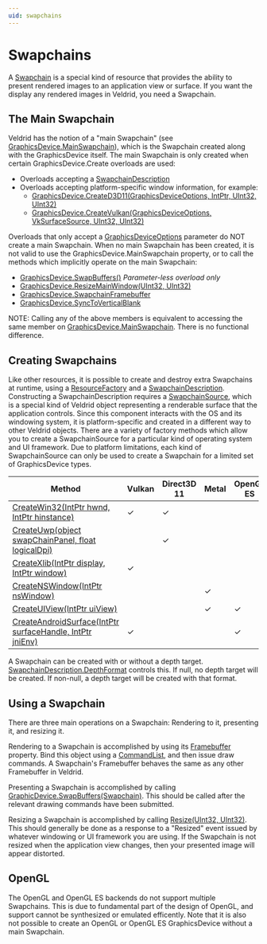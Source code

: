 ```yaml
---
uid: swapchains
---
```


# Swapchains

A [Swapchain](xref:Veldrid.Swapchain) is a special kind of resource that provides the ability to present rendered images to an application view or surface. If you want the display any rendered images in Veldrid, you need a Swapchain.

## The Main Swapchain

Veldrid has the notion of a "main Swapchain" (see [GraphicsDevice.MainSwapchain](xref:Veldrid.GraphicsDevice#Veldrid_GraphicsDevice_MainSwapchain)), which is the Swapchain created along with the GraphicsDevice itself. The main Swapchain is only created when certain GraphicsDevice.Create overloads are used:

* Overloads accepting a [SwapchainDescription](xref:Veldrid.SwapchainDescription)
* Overloads accepting platform-specific window information, for example:
  * [GraphicsDevice.CreateD3D11(GraphicsDeviceOptions, IntPtr, UInt32, UInt32)](xref:Veldrid.GraphicsDevice#Veldrid_GraphicsDevice_CreateD3D11_Veldrid_GraphicsDeviceOptions_IntPtr_System_UInt32_System_UInt32_)
  * [GraphicsDevice.CreateVulkan(GraphicsDeviceOptions, VkSurfaceSource, UInt32, UInt32)](xref:Veldrid.GraphicsDevice#Veldrid_GraphicsDevice_CreateVulkan_Veldrid_GraphicsDeviceOptions_Veldrid_Vk_VkSurfaceSource_System_UInt32_System_UInt32_)

Overloads that only accept a [GraphicsDeviceOptions](xref:Veldrid.GraphicsDeviceOptions) parameter do NOT create a main Swapchain. When no main Swapchain has been created, it is not valid to use the GraphicsDevice.MainSwapchain property, or to call the methods which implicitly operate on the main Swapchain:

* [GraphicsDevice.SwapBuffers()](xref:Veldrid.GraphicsDevice#Veldrid_GraphicsDevice_SwapBuffers) _Parameter-less overload only_
* [GraphicsDevice.ResizeMainWindow(UInt32, UInt32)](xref:Veldrid.GraphicsDevice#Veldrid_GraphicsDevice_ResizeMainWindow_System_UInt32_System_UInt32_)
* [GraphicsDevice.SwapchainFramebuffer](xref:Veldrid.GraphicsDevice#Veldrid_GraphicsDevice_SwapchainFramebuffer)
* [GraphicsDevice.SyncToVerticalBlank](xref:Veldrid.GraphicsDevice#Veldrid_GraphicsDevice_SyncToVerticalBlank)

NOTE: Calling any of the above members is equivalent to accessing the same member on [GraphicsDevice.MainSwapchain](xref:Veldrid.GraphicsDevice#Veldrid_GraphicsDevice_MainSwapchain). There is no functional difference.

## Creating Swapchains

Like other resources, it is possible to create and destroy extra Swapchains at runtime, using a [ResourceFactory](xref:Veldrid.ResourceFactory) and a [SwapchainDescription](xref:Veldrid.SwapchainDescription). Constructing a SwapchainDescription requires a [SwapchainSource](xref:Veldrid.SwapchainSource), which is a special kind of Veldrid object representing a renderable surface that the application controls. Since this component interacts with the OS and its windowing system, it is platform-specific and created in a different way to other Veldrid objects. There are a variety of factory methods which allow you to create a SwapchainSource for a particular kind of operating system and UI framework. Due to platform limitations, each kind of SwapchainSource can only be used to create a Swapchain for a limited set of GraphicsDevice types.

| Method | Vulkan | Direct3D 11 | Metal | OpenGL ES |
| ------ | ------ | ----------- | ----- | --------- |
| [CreateWin32(IntPtr hwnd, IntPtr hinstance)](xref:Veldrid.SwapchainSource#Veldrid_SwapchainSource_CreateWin32_IntPtr_IntPtr_) | ✓ | ✓ | | |
| [CreateUwp(object swapChainPanel, float logicalDpi)](xref:Veldrid.SwapchainSource#Veldrid_SwapchainSource_CreateUwp_System_Object_System_Single_) | | ✓ | | |
| [CreateXlib(IntPtr display, IntPtr window)](xref:Veldrid.SwapchainSource#Veldrid_SwapchainSource_CreateXlib_IntPtr_IntPtr_) | ✓ | | | |
| [CreateNSWindow(IntPtr nsWindow)](xref:Veldrid.SwapchainSource#Veldrid_SwapchainSource_CreateNSWindow_IntPtr_) | | | ✓ | |
| [CreateUIView(IntPtr uiView)](xref:Veldrid.SwapchainSource#Veldrid_SwapchainSource_CreateUIView_IntPtr_) | | | ✓ | ✓ |
| [CreateAndroidSurface(IntPtr surfaceHandle, IntPtr jniEnv)](xref:Veldrid.SwapchainSource#Veldrid_SwapchainSource_CreateAndroidSurface_IntPtr_IntPtr_) | ✓ | | | ✓ |

A Swapchain can be created with or without a depth target. [SwapchainDescription.DepthFormat](xref:Veldrid.SwapchainDescription.html#Veldrid_SwapchainDescription_DepthFormat) controls this. If null, no depth target will be created. If non-null, a depth target will be created with that format.

## Using a Swapchain

There are three main operations on a Swapchain: Rendering to it, presenting it, and resizing it.

Rendering to a Swapchain is accomplished by using its [Framebuffer](xref:Veldrid.Swapchain#Veldrid_Swapchain_Framebuffer) property. Bind this object using a [CommandList](xref:Veldrid.CommandList), and then issue draw commands. A Swapchain's Framebuffer behaves the same as any other Framebuffer in Veldrid.

Presenting a Swapchain is accomplished by calling [GraphicDevice.SwapBuffers(Swapchain)](xref:Veldrid.GraphicsDevice#Veldrid_GraphicsDevice_SwapBuffers_Veldrid_Swapchain_). This should be called after the relevant drawing commands have been submitted.

Resizing a Swapchain is accomplished by calling [Resize(UInt32, UInt32)](xref:Veldrid.Swapchain#Veldrid_Swapchain_Resize_System_UInt32_System_UInt32_). This should generally be done as a response to a "Resized" event issued by whatever windowing or UI framework you are using. If the Swapchain is not resized when the application view changes, then your presented image will appear distorted.

## OpenGL

The OpenGL and OpenGL ES backends do not support multiple Swapchains. This is due to fundamental part of the design of OpenGL, and support cannot be synthesized or emulated efficently. Note that it is also not possible to create an OpenGL or OpenGL ES GraphicsDevice without a main Swapchain.
